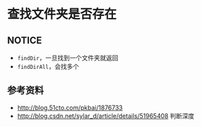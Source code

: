 # 查找文件夹是否存在

## NOTICE
 - `findDir`，一旦找到一个文件夹就返回
 - `findDirAll`，会找多个

## 参考资料
 - http://blog.51cto.com/pkbai/1876733
 - http://blog.csdn.net/sylar_d/article/details/51965408 判断深度
